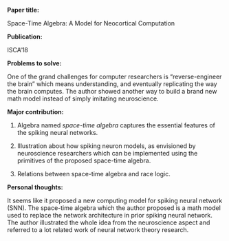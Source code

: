 **Paper title:**

Space-Time Algebra: A Model for Neocortical Computation

**Publication:**

ISCA‘18

**Problems to solve:**

One of the grand challenges for computer researchers is “reverse-engineer the
brain” which means understanding, and eventually replicating the way the brain
computes. The author showed another way to build a brand new math model instead
of simply imitating neuroscience.

**Major contribution:**

1.  Algebra named *space-time algebra* captures the essential features of the
    spiking neural networks.

2.  Illustration about how spiking neuron models, as envisioned by neuroscience
    researchers which can be implemented using the primitives of the proposed
    space-time algebra.

3.  Relations between space-time algebra and race logic.

**Personal thoughts:**

It seems like it proposed a new computing model for spiking neural network
(SNN). The space-time algebra which the author proposed is a math model used to
replace the network architecture in prior spiking neural network. The author
illustrated the whole idea from the neuroscience aspect and referred to a lot
related work of neural network theory research.
